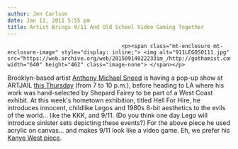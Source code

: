 ```yaml
---
author: Jen Carlson
date: Jan 11, 2011 5:55 pm
title: Artist Brings 9/11 And Old School Video Gaming Together
---
```


	
										<p><span class="mt-enclosure mt-enclosure-image" style="display: inline;"> <img alt="911LEGOS0111.jpg" src="https://web.archive.org/web/20150914022233im_/http://gothamist.com/attachments/arts_jen/911LEGOS0111.jpg" width="640" height="462" class="image-none"> </span></p>

<p>Brooklyn-based artist <a href="https://web.archive.org/web/20150914022233/http://anthonysneed.com/">Anthony Michael Sneed</a> is having a pop-up show at ARTJAIL <a href="https://web.archive.org/web/20150914022233/http://artlog.com/events/68631-anthony-michael-sneed-hell-for">this Thursday</a> (from 7 to 10 p.m.), before heading to LA where his work was hand-selected by Shepard Fairey to be part of a West Coast exhibit. At this week&apos;s hometown exhibition, titled Hell For Hire, he introduces innocent, childlike Legos and 1980s 8-bit aesthetics to the evils of the world... like the KKK, and 9/11. (Do you think one day Lego will introduce sinister sets depicting these events?) For the above piece he used acrylic on canvas... and makes 9/11 look like a video game. Eh, we prefer his <a href="https://web.archive.org/web/20150914022233/http://www.flickr.com/photos/anthonymichaelsneed/5265680010/">Kanye West piece</a>.</p>					
										
									
				